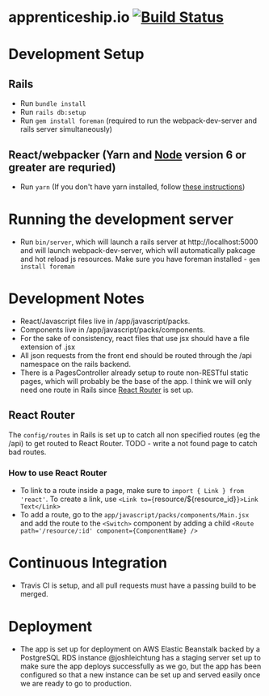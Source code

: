 # apprenticeship.io [![Build Status](https://travis-ci.org/apprenticeshipio/apprenticeship-io.svg?branch=development)](https://travis-ci.org/apprenticeshipio/apprenticeship-io)

# Development Setup
## Rails
* Run `bundle install`
* Run `rails db:setup`
* Run `gem install foreman` (required to run the webpack-dev-server and rails server simultaneously)

## React/webpacker (Yarn and [Node](https://nodejs.org/) version 6 or greater are requried)
* Run `yarn` (If you don't have yarn installed, follow [these instructions](https://yarnpkg.com/lang/en/docs/install/))

# Running the development server
* Run `bin/server`, which will launch a rails server at http://localhost:5000 and will launch webpack-dev-server, which will automatically pakcage and hot reload js resources. Make sure you have foreman installed - `gem install foreman`

# Development Notes
* React/Javascript files live in /app/javascript/packs. 
* Components live in /app/javascript/packs/components.
* For the sake of consistency, react files that use jsx should have a file extension of .jsx
* All json requests from the front end should be routed through the /api namespace on the rails backend. 
* There is a PagesController already setup to route non-RESTful static pages, which will probably be the base of the app. I think we will only need one route in Rails since [React Router](https://github.com/ReactTraining/react-router) is set up. 
## React Router
The `config/routes` in Rails is set up to catch all non specified routes (eg the /api) to
get routed to React Router. TODO - write a not found page to catch bad routes.
### How to use React Router
* To link to a route inside a page, make sure to `import { Link } from 'react'`.
  To create a link, use `<Link to={`resource/${resource_id}`}>Link Text</Link>`
* To add a route, go to the `app/javascript/packs/components/Main.jsx` and add
  the route to the `<Switch>` component by adding a child `<Route
path='/resource/:id' component={ComponentName} />`

# Continuous Integration
* Travis CI is setup, and all pull requests must have a passing build to be merged.

# Deployment
* The app is set up for deployment on AWS Elastic Beanstalk backed by a PostgreSQL RDS instance @joshleichtung has a staging server set up to make sure the app deploys successfully as we go, but the app has been configured so that a new instance can be set up and served easily once we are ready to go to production.

